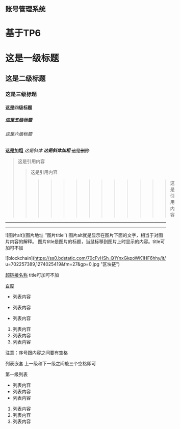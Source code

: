 ## 账号管理系统

#  基于TP6

# 这是一级标题
## 这是二级标题
### 这是三级标题
#### 这是四级标题
##### 这是五级标题
###### 这是六级标题

**这是加粗**
*这是斜体*
***这是斜体加粗***
~~这是删除~~

>这是引用内容
>>这是引用内容
>>>>>>>>>>>>>这是引用内容

------------
************
![图片alt](图片地址 ‘’图片title‘’)
图片alt就是显示在图片下面的文字，相当于对图片内容的解释。
图片title是图片的标题，当鼠标移到图片上时显示的内容。title可加可不加


![blockchain](https://ss0.bdstatic.com/70cFvHSh_Q1YnxGkpoWK1HF6hhy/it/
u=702257389,1274025419&fm=27&gp=0.jpg "区块链")

[超链接名称](超链接地址 "超链接title")
title可加可不加

[百度](https://www.baidu.com)

- 列表内容
+ 列表内容
* 列表内容

1. 列表内容
2. 列表内容
3. 列表内容

注意：序号跟内容之间要有空格

列表嵌套
上一级和下一级之间敲三个空格即可

第一级列表



* 列表内容
* 列表内容
* 列表内容



1. 列表内容
2. 列表内容
3. 列表内容
